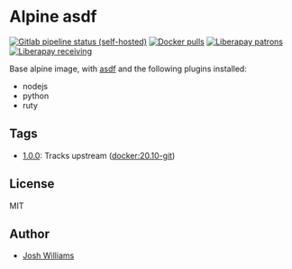 # Alpine asdf

[![Gitlab pipeline status (self-hosted)](https://img.shields.io/gitlab/pipeline/dubzland/asdf-alpine/main?gitlab_url=https%3A%2F%2Fgit.dubzland.net)](https://git.dubzland.net/dubzland/asdf-alpine/)
[![Docker pulls](https://img.shields.io/docker/pulls/jdubz/asdf-alpine.svg?maxAge=2592000)](https://hub.docker.com/r/jdubz/asdf-alpine/)
[![Liberapay patrons](https://img.shields.io/liberapay/patrons/jdubz)](https://liberapay.com/jdubz/donate)
[![Liberapay receiving](https://img.shields.io/liberapay/receives/jdubz)](https://liberapay.com/jdubz/donate)

Base alpine image, with [asdf](https://asdf-vm.com/#/) and the following plugins
installed:
- nodejs
- python
- ruty

## Tags

- [1.0.0](https://git.dubzland.net/dubzland/asdf-alpine/blob/1.0.0/Dockerfile): Tracks upstream ([docker:20.10-git](https://github.com/docker-library/docker/blob/387e351394bfad74bceebf8303c6c8e39c3d4ed4/20.10/git/Dockerfile))

## License

MIT

## Author

* [Josh Williams](https://dubzland.net)
